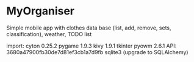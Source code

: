 # MyOrganiser

Simple mobile app with clothes data base (list, add, remove, sets, classification),
weather, TODO list

import:
      cyton	  0.25.2
      pygame  1.9.3
      kivy    1.9.1
      tkinter
      pyowm   2.6.1     API: 3680a47900fb30de7d81ef3cb1a7d9fb
      sqlite3 (upgrade to SQLAlchemy)
